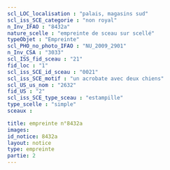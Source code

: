 ```yaml
---
scl_LOC_localisation : "palais, magasins sud"
scl_iss_SCE_categorie : "non royal"
n_Inv_IFAO : "8432a"
nature_scelle : "empreinte de sceau sur scellé"
typeObjet : "Empreinte"
scl_PHO_no_photo_IFAO : "NU_2009_2901"
n_Inv_CSA : "3033"
scl_ISS_fid_sceau : "21"
fid_loc : "1"
scl_iss_SCE_id_sceau : "0021"
scl_iss_SCE_motif : "un acrobate avec deux chiens"
scl_US_us_nom : "2632"
fid_US : "2"
scl_iss_SCE_type_sceau : "estampille"
type_scelle : "simple"
sceaux :

title: empreinte n°8432a
images: 
id_notice: 8432a
layout: notice
type: empreinte
partie: 2
---
```

